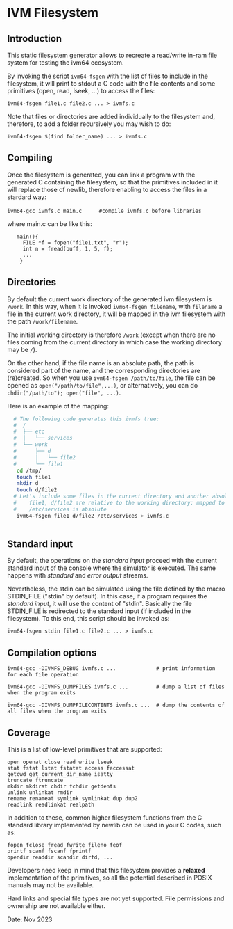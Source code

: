 # IVM Filesystem

## Introduction
This static filesystem generator allows to recreate a read/write
in-ram file system for testing the ivm64 ecosystem.

By invoking the script ```ivm64-fsgen``` with the list of files to include in the filesystem,
it will print to stdout a C code with the file contents and some primitives
(open, read, lseek, ...) to access the files:

```ivm64-fsgen file1.c file2.c ... > ivmfs.c```

Note that files or directories are added individually to the filesystem and, therefore, to add  a folder recursively you may wish to do:

```ivm64-fsgen $(find folder_name) ... > ivmfs.c```


## Compiling
 
Once the filesystem is generated, you can link a program with the generated C containing the filesystem, so that the primitives included in it will replace those of newlib, therefore enabling to access the
files in a stardard way:

```ivm64-gcc ivmfs.c main.c ```   ```    #compile ivmfs.c before libraries```

 where main.c can be like this:
```
   main(){
     FILE *f = fopen("file1.txt", "r");
     int n = fread(buff, 1, 5, f);
     ...
    }
```
## Directories 

By default the current work directory of the generated ivm filesystem is ```/work```. In this way, when it is invoked ```ivm64-fsgen filename```, with ```filename``` a file in the current work directory, it will be mapped in the ivm filesystem with the path ```/work/filename```.

The initial working directory is therefore ```/work``` (except when there are no files coming from the current directory in which case the working directory may be ```/```).

On the other hand, if the file name is an absolute path, the path is  considered part of the name, and the corresponding directories are (re)created. So when you use ```ivm64-fsgen /path/to/file```, the file can be opened  as ```open("/path/to/file",...)```, or alternatively, you can do ```chdir("/path/to"); open("file", ...)```.

Here is an example of the mapping:
```sh
  # The following code generates this ivmfs tree:
  #  /
  #  ├── etc
  #  │   └── services
  #  └── work
  #      ├── d
  #      │   └── file2
  #      └── file1
   cd /tmp/
   touch file1
   mkdir d
   touch d/file2
  # Let's include some files in the current directory and another absolute path:
  #    file1, d/file2 are relative to the working directory: mapped to /work
  #    /etc/services is absolute 
   ivm64-fsgen file1 d/file2 /etc/services > ivmfs.c
  
```


## Standard input

By default, the operations on the _standard input_ proceed with the current standard input of the console where the simulator is executed. The same happens with _standard_ and _error output_ streams.

Nevertheless, the stdin can be simulated using the file defined by  the macro STDIN_FILE ("stdin" by default). In this case, if a program requires the _standard input_, it will use the content of  "stdin". Basically the file STDIN_FILE is redirected to the standard input (if included in the filesystem). To this end, this script should be invoked as:

  ```ivm64-fsgen stdin file1.c file2.c ... > ivmfs.c ```


## Compilation options

```ivm64-gcc -DIVMFS_DEBUG ivmfs.c ...             # print information for each file operation ```

```ivm64-gcc -DIVMFS_DUMPFILES ivmfs.c ...         # dump a list of files when the program exits ```

```ivm64-gcc -DIVMFS_DUMPFILECONTENTS ivmfs.c ...  # dump the contents of all files when the program exits ```



## Coverage

This is a list of low-level primitives that are supported:
```
open openat close read write lseek
stat fstat lstat fstatat access faccessat
getcwd get_current_dir_name isatty
truncate ftruncate
mkdir mkdirat chdir fchdir getdents
unlink unlinkat rmdir
rename renameat symlink symlinkat dup dup2
readlink readlinkat realpath
```

In addition to these, common higher filesystem functions from the C standard
library implemented by newlib can be used in your C codes, such as:

```
fopen fclose fread fwrite fileno feof
printf scanf fscanf fprintf
opendir readdir scandir dirfd, ...
```

Developers need keep in mind that this filesystem provides a **relaxed** implementation of the primitives, so all the potential described in POSIX manuals may not be available. 

Hard links and special file types are not yet supported. File permissions and ownership are not available either.


Date: Nov 2023
